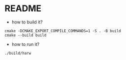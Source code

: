 # README

* how to build it?

```shell
cmake -DCMAKE_EXPORT_COMPILE_COMMANDS=1 -S . -B build
cmake --build build
```

* how to run it?

```shell
./build/harw
```
